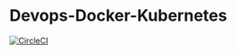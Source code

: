# Devops-Docker-Kubernetes

[![CircleCI](https://circleci.com/gh/ayomidealaka/Devops-Docker-Kubernetes/tree/main.svg?style=svg)](https://circleci.com/gh/ayomidealaka/Devops-Docker-Kubernetes/tree/main)
